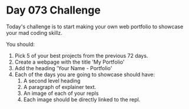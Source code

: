 # Day 073 Challenge

Today's challenge is to start making your own web portfolio to showcase your mad coding skillz.

You should:

1. Pick 5 of your best projects from the previous 72 days.
1. Create a webpage with the title 'My Portfolio'
1. Add the heading 'Your Name - Portfolio'
1. Each of the days you are going to showcase should have:
    1. A second level heading
    1. A paragraph of explainer text.
    1. An image of each of your repls
    1. Each image should be directly linked to the repl.
